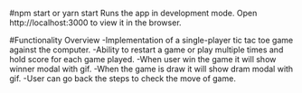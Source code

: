 #npm start or yarn start
Runs the app in development mode.
Open http://localhost:3000 to view it in the browser.

#Functionality Overview
-Implementation of a single-player tic tac toe game against the
computer.
-Ability to restart a game or play multiple times and hold score for each
game played.
-When user win the game it will show winner modal with gif.
-When the game is draw it will show dram modal with gif.
-User can go back the steps to check the move of game.
